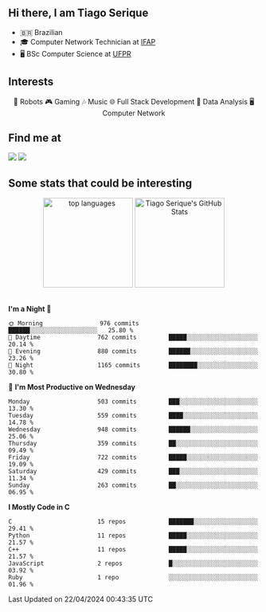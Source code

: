 
<h2> Hi there, I am Tiago Serique</h2>

<div>
	<ul>
		<li>🇧🇷 Brazilian</li>
		<li>🎓 Computer Network Technician at <a href="https://www.ifap.edu.br/">IFAP</a></li>
		<li>🖥️ BSc Computer Science at <a href="https://www.ufpr.br/portalufpr/">UFPR</a></li>
	</ul>
</div>


<h2>Interests</h2>

<div align="center">
	🤖 Robots 🎮 Gaming 🎶 Music 🌐 Full Stack Development 🎲 Data Analysis 🖥️ Computer Network
</div>

<h2>Find me at</h2>

<div>
	<a href="https://www.linkedin.com/in/tiago-serique"><img src="https://img.shields.io/badge/LinkedIn-0077B5?style=for-the-badge&logo=linkedin&logoColor=white"></a>
	<a href="https://www.instagram.com/tiago.serique/"><img src="https://img.shields.io/badge/Instagram-E4405F?style=for-the-badge&logo=instagram&logoColor=white"></a>
</div>

<h2>Some stats that could be interesting</h2>

<div align="center">
	<img height="180em" src="https://tiagoserique.vercel.app/api/top-langs/?layout=compact&theme=tokyonight&username=tiagoserique&langs_count=10&hide=makefile&exclude_repo=vim-mods" alt="top languages">
	<img height="180em" src="https://tiagoserique.vercel.app/api?username=tiagoserique&count_private=true&show_icons=true&theme=tokyonight&include_all_commits=true" alt="Tiago Serique's GitHub Stats">
</div> 

<br>

<!--START_SECTION:waka-->
**I'm a Night 🦉** 

```text
🌞 Morning                976 commits         ██████░░░░░░░░░░░░░░░░░░░   25.80 % 
🌆 Daytime                762 commits         █████░░░░░░░░░░░░░░░░░░░░   20.14 % 
🌃 Evening                880 commits         ██████░░░░░░░░░░░░░░░░░░░   23.26 % 
🌙 Night                  1165 commits        ████████░░░░░░░░░░░░░░░░░   30.80 % 
```
📅 **I'm Most Productive on Wednesday** 

```text
Monday                   503 commits         ███░░░░░░░░░░░░░░░░░░░░░░   13.30 % 
Tuesday                  559 commits         ████░░░░░░░░░░░░░░░░░░░░░   14.78 % 
Wednesday                948 commits         ██████░░░░░░░░░░░░░░░░░░░   25.06 % 
Thursday                 359 commits         ██░░░░░░░░░░░░░░░░░░░░░░░   09.49 % 
Friday                   722 commits         █████░░░░░░░░░░░░░░░░░░░░   19.09 % 
Saturday                 429 commits         ███░░░░░░░░░░░░░░░░░░░░░░   11.34 % 
Sunday                   263 commits         ██░░░░░░░░░░░░░░░░░░░░░░░   06.95 % 
```


**I Mostly Code in C** 

```text
C                        15 repos            ███████░░░░░░░░░░░░░░░░░░   29.41 % 
Python                   11 repos            █████░░░░░░░░░░░░░░░░░░░░   21.57 % 
C++                      11 repos            █████░░░░░░░░░░░░░░░░░░░░   21.57 % 
JavaScript               2 repos             █░░░░░░░░░░░░░░░░░░░░░░░░   03.92 % 
Ruby                     1 repo              ░░░░░░░░░░░░░░░░░░░░░░░░░   01.96 % 
```




 Last Updated on 22/04/2024 00:43:35 UTC
<!--END_SECTION:waka-->
